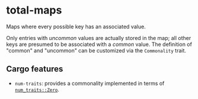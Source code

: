 # total-maps

Maps where every possible key has an associated value.

Only entries with *uncommon* values are actually stored in the map; all other keys are presumed to
be associated with a *common* value. The definition of "common" and "uncommon" can be customized via
the `Commonality` trait.

## Cargo features

- `num-traits`: provides a commonality implemented in terms of
  [`num_traits::Zero`](https://docs.rs/num-traits/latest/num_traits/identities/trait.Zero.html).
